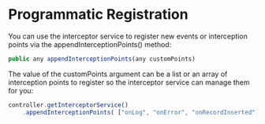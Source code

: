 # Programmatic Registration

You can use the interceptor service to register new events or interception points via the appendInterceptionPoints() method:

```js
public any appendInterceptionPoints(any customPoints)
```

The value of the customPoints argument can be a list or an array of interception points to register so the interceptor service can manage them for you:

```js
controller.getInterceptorService()
	.appendInterceptionPoints( ["onLog", "onError", "onRecordInserted"] );
```

